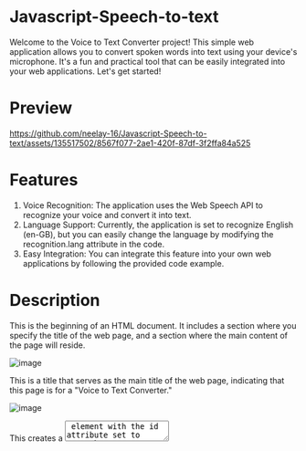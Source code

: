 # Javascript-Speech-to-text
Welcome to the Voice to Text Converter project! This simple web application allows you to convert spoken words into text using your device's microphone. It's a fun and practical tool that can be easily integrated into your web applications. Let's get started!

# Preview   

https://github.com/neelay-16/Javascript-Speech-to-text/assets/135517502/8567f077-2ae1-420f-87df-3f2ffa84a525

# Features

1. Voice Recognition: The application uses the Web Speech API to recognize your voice and convert it into text.
2. Language Support: Currently, the application is set to recognize English (en-GB), but you can easily change the language by modifying the recognition.lang attribute in the code.
3. Easy Integration: You can integrate this feature into your own web applications by following the provided code example.


# Description

This is the beginning of an HTML document. It includes a <head> section where you specify the title of the web page, and a <body> section where the main content of the page will reside.

![image](https://github.com/neelay-16/Javascript-Speech-to-text/assets/135517502/37a4787b-168c-42d0-bbc9-ae32bc920cac)


This is a title that serves as the main title of the web page, indicating that this page is for a "Voice to Text Converter."

![image](https://github.com/neelay-16/Javascript-Speech-to-text/assets/135517502/eb2e826d-da23-4111-950d-301ea58fb86c)


This creates a <textarea> element with the id attribute set to "speechToText." It provides a text input area where the converted text from the voice input will be displayed. The rows and cols attributes determine the number of visible rows and columns in the textarea.

![image](https://github.com/neelay-16/Javascript-Speech-to-text/assets/135517502/602ea06f-44ea-4063-8f7c-b335801c7a53)

This is a <button> element labeled "Voice to Text." When clicked, it triggers the voice() JavaScript function to start converting voice to text.

![image](https://github.com/neelay-16/Javascript-Speech-to-text/assets/135517502/1233a767-dbe3-4ccb-bf0c-092f616611e8)


This <script> element contains JavaScript code that will be executed when the page loads or when specific events occur.

![image](https://github.com/neelay-16/Javascript-Speech-to-text/assets/135517502/d6398517-7834-4867-b0a9-4c93e31f92f0)

The voice() function is defined to handle voice recognition and text conversion.
It creates a SpeechRecognition object using the webkitSpeechRecognition constructor if available or the standard SpeechRecognition constructor.
The recognition.lang property is set to "en-GB," specifying that the recognition should be in British English.
The recognition.onresult event handler is defined to handle the recognition results. When speech is recognized, it logs the event to the console and sets the value of the "speechToText" textarea to the recognized transcript.
Finally, the recognition.start() method is called to start listening for voice input when the button is clicked.

![image](https://github.com/neelay-16/Javascript-Speech-to-text/assets/135517502/77d12f0a-51f6-40f3-bfb7-a7c414b065e1)











